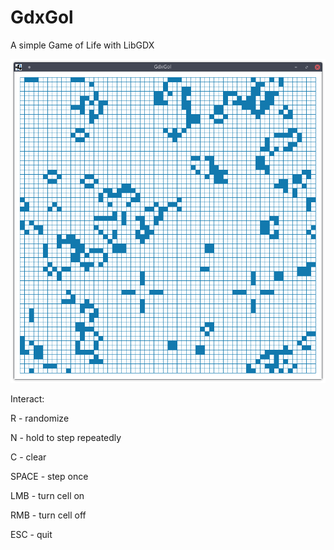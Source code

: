 # GdxGol

A simple Game of Life with LibGDX

![screenshot](scr/gdxgol_scr.png)

Interact:

R - randomize

N - hold to step repeatedly

C - clear

SPACE - step once

LMB - turn cell on

RMB - turn cell off

ESC - quit
